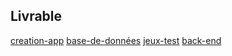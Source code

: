 





## Livrable 

[creation-app](./creation-app.md)
[base-de-données](./base-de-données.md)
[jeux-test](./jeux-test.md)
[back-end](./back-end.md)